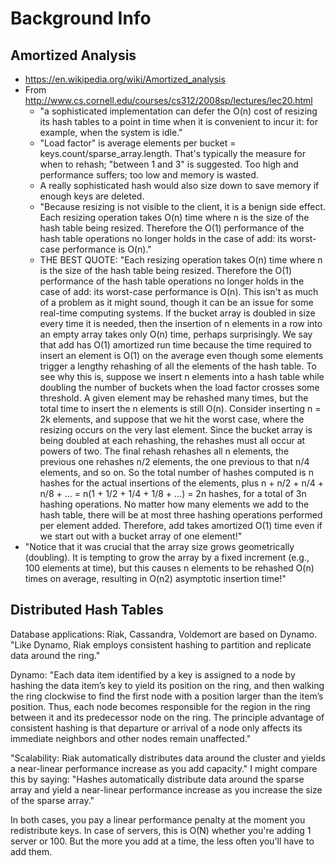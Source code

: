 # Background Info

## Amortized Analysis

- https://en.wikipedia.org/wiki/Amortized_analysis
- From http://www.cs.cornell.edu/courses/cs312/2008sp/lectures/lec20.html
  - "a sophisticated implementation can defer the O(n) cost of resizing its hash tables to a point in time when it is convenient to incur it: for example, when the system is idle."
  - "Load factor" is average elements per bucket = keys.count/sparse_array.length. That's typically the measure for when to rehash; "between 1 and 3" is suggested. Too high and performance suffers; too low and memory is wasted.
  - A really sophisticated hash would also size down to save memory if enough keys are deleted.
  - "Because resizing is not visible to the client, it is a benign side effect. Each resizing operation takes O(n) time where n is the size of the hash table being resized. Therefore the O(1) performance of the hash table operations no longer holds in the case of add: its worst-case performance is O(n)."
  - THE BEST QUOTE: "Each resizing operation takes O(n) time where n is the size of the hash table being resized. Therefore the O(1) performance of the hash table operations no longer holds in the case of add: its worst-case performance is O(n).
This isn't as much of a problem as it might sound, though it can be an issue for some real-time computing systems. If the bucket array is doubled in size every time it is needed, then the insertion of n elements in a row into an empty array takes only O(n) time, perhaps surprisingly. We say that add has O(1) amortized run time because the time required to insert an element is O(1) on the average even though some elements trigger a lengthy rehashing of all the elements of the hash table.
To see why this is, suppose we insert n elements into a hash table while doubling the number of buckets when the load factor crosses some threshold. A given element may be rehashed many times, but the total time to insert the n elements is still O(n). Consider inserting n = 2k elements, and suppose that we hit the worst case, where the resizing occurs on the very last element. Since the bucket array is being doubled at each rehashing, the rehashes must all occur at powers of two. The final rehash rehashes all n elements, the previous one rehashes n/2 elements, the one previous to that n/4 elements, and so on. So the total number of hashes computed is n hashes for the actual insertions of the elements, plus n + n/2 + n/4 + n/8 + ... = n(1 + 1/2 + 1/4 + 1/8 + ...) = 2n hashes, for a total of 3n hashing operations.
No matter how many elements we add to the hash table, there will be at most three hashing operations performed per element added. Therefore, add takes amortized O(1) time even if we start out with a bucket array of one element!"
- "Notice that it was crucial that the array size grows geometrically (doubling). It is tempting to grow the array by a fixed increment (e.g., 100 elements at time), but this causes n elements to be rehashed O(n) times on average, resulting in O(n2) asymptotic insertion time!"

## Distributed Hash Tables

Database applications: Riak, Cassandra, Voldemort are based on Dynamo. "Like Dynamo, Riak employs consistent hashing to partition and replicate data around the ring."

Dynamo: "Each data item identified by a key is assigned to a node by hashing the data item’s key to yield its position on the ring, and then walking the ring clockwise to find the first node with a position larger than the item’s position. Thus, each node becomes responsible for the region in the ring between it and its predecessor node on the ring. The principle advantage of consistent hashing is that departure or arrival of a node only affects its immediate neighbors and other nodes remain unaffected."

"Scalability: Riak automatically distributes data around the cluster and yields a near-linear performance increase as you add capacity." I might compare this by saying: "Hashes automatically distribute data around the sparse array and yield a near-linear performance increase as you increase the size of the sparse array."

In both cases, you pay a linear performance penalty at the moment you redistribute keys. In case of servers, this is O(N) whether you're adding 1 server or 100. But the more you add at a time, the less often you'll have to add them.

